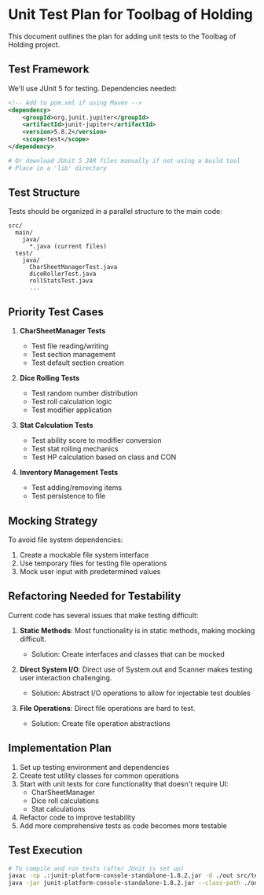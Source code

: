 # Unit Test Plan for Toolbag of Holding

This document outlines the plan for adding unit tests to the Toolbag of Holding project.

## Test Framework

We'll use JUnit 5 for testing. Dependencies needed:

```xml
<!-- Add to pom.xml if using Maven -->
<dependency>
    <groupId>org.junit.jupiter</groupId>
    <artifactId>junit-jupiter</artifactId>
    <version>5.8.2</version>
    <scope>test</scope>
</dependency>
```

```bash
# Or download JUnit 5 JAR files manually if not using a build tool
# Place in a 'lib' directory
```

## Test Structure

Tests should be organized in a parallel structure to the main code:

```
src/
  main/
    java/
      *.java (current files)
  test/
    java/
      CharSheetManagerTest.java
      diceRollerTest.java
      rollStatsTest.java
      ...
```

## Priority Test Cases

1. **CharSheetManager Tests**
   - Test file reading/writing
   - Test section management
   - Test default section creation
   
2. **Dice Rolling Tests**
   - Test random number distribution 
   - Test roll calculation logic
   - Test modifier application
   
3. **Stat Calculation Tests**
   - Test ability score to modifier conversion
   - Test stat rolling mechanics
   - Test HP calculation based on class and CON

4. **Inventory Management Tests**
   - Test adding/removing items
   - Test persistence to file

## Mocking Strategy

To avoid file system dependencies:

1. Create a mockable file system interface
2. Use temporary files for testing file operations
3. Mock user input with predetermined values

## Refactoring Needed for Testability

Current code has several issues that make testing difficult:

1. **Static Methods**: Most functionality is in static methods, making mocking difficult.
   - Solution: Create interfaces and classes that can be mocked

2. **Direct System I/O**: Direct use of System.out and Scanner makes testing user interaction challenging.
   - Solution: Abstract I/O operations to allow for injectable test doubles

3. **File Operations**: Direct file operations are hard to test.
   - Solution: Create file operation abstractions

## Implementation Plan

1. Set up testing environment and dependencies
2. Create test utility classes for common operations
3. Start with unit tests for core functionality that doesn't require UI:
   - CharSheetManager
   - Dice roll calculations
   - Stat calculations
4. Refactor code to improve testability
5. Add more comprehensive tests as code becomes more testable

## Test Execution

```bash
# To compile and run tests (after JUnit is set up)
javac -cp .:junit-platform-console-standalone-1.8.2.jar -d ./out src/test/java/*.java src/main/java/*.java
java -jar junit-platform-console-standalone-1.8.2.jar --class-path ./out --scan-class-path
```